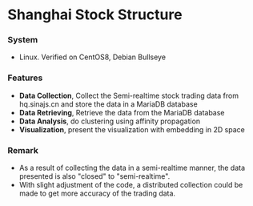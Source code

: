 # Shanghai Stock Structure 

### System
* Linux. Verified on CentOS8, Debian Bullseye

### Features
* **Data Collection**, Collect the Semi-realtime stock trading data from hq.sinajs.cn and store the data in a MariaDB database
* **Data Retrieving**, Retrieve the data from the MariaDB database
* **Data Analysis**, do clustering using affinity propagation
* **Visualization**, present the visualization with embedding in 2D space

### Remark
* As a result of collecting the data in a semi-realtime manner, the data presented is also "closed" to "semi-realtime".
* With slight adjustment of the code, a distributed collection could be made to get more accuracy of the trading data.
